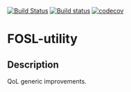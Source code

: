 <!-- BADGES -->
[![Build Status](https://travis-ci.com/FOSL/utility.svg?branch=master)](https://travis-ci.com/FOSL/utility)
[![Build status](https://ci.appveyor.com/api/projects/status/9echs53v2jm34d1n/branch/master?svg=true)](https://ci.appveyor.com/project/martinmake/utility/branch/master)
[![codecov](https://codecov.io/gh/FOSL/utility/branch/master/graph/badge.svg)](https://codecov.io/gh/FOSL/utility)

# FOSL-utility

## Description

QoL generic improvements.
